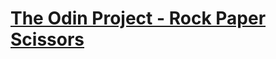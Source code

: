 # [The Odin Project - Rock Paper Scissors](https://www.theodinproject.com/lessons/foundations-rock-paper-scissors)